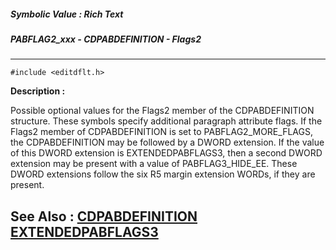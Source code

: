 ##### Symbolic Value : Rich Text
##### PABFLAG2_xxx - CDPABDEFINITION - Flags2
---
```
#include <editdflt.h>
```
**Description :**

Possible optional values for the Flags2 member of the CDPABDEFINITION 
structure.  These symbols specify additional paragraph attribute flags.  If the 
Flags2 member of CDPABDEFINITION is set to PABFLAG2_MORE_FLAGS, the 
CDPABDEFINITION may be followed by a DWORD extension. If the value of this 
DWORD extension is EXTENDEDPABFLAGS3, then a second DWORD extension may be 
present with a value of PABFLAG3_HIDE_EE. These DWORD extensions follow the six 
R5 margin extension WORDs, if they are present.

**See Also :**
[CDPABDEFINITION](/domino-c-api-docs/reference/Data/CDPABDEFINITION)
[EXTENDEDPABFLAGS3](/domino-c-api-docs/reference/Symb/EXTENDEDPABFLAGS3)
---
